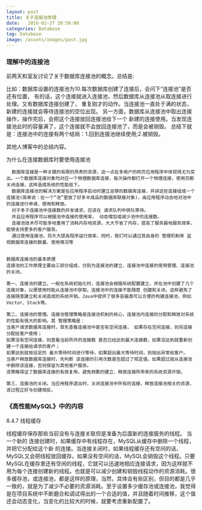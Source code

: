 ```yaml
---
layout: post
title: 关于连接池原理
date:   2016-02-27 20:56:00
categories: Database
tag: Database
image: /assets/images/post.jpg
---
```


  ### 理解中的连接池

  前两天和室友讨论了关于数据库连接池的概念。总结是:

  比如：数据库设置的连接池为10.每次数据库创建了连接后，会问下“连接池”是否还有位置，
  有的话，这个连接就进入连接池，然后数据库从连接池从取连接进行处理。又有数据库连接创建了，
  重复刚才的动作。当连接池一直处于满的状态，新建的连接就会等待连接池的空位出现。
  另一方面，数据库从连接池中取出连接操作，操作完后，会把这个连接放回连接池给下一个
  新建的连接使用。当发现连接池此时的容量满了，这个连接就不会放回连接池了，而是会被销毁。
  总结下就是：连接池中的连接有两个结局：1.回到连接池继续使用;2.被销毁。


  其他人博客中的总结内容。

  为什么在连接数据库时要使用连接池

      数据库连接是一种关键的有限的昂贵的资源，这一点在多用户的网页应用程序中体现得尤为突出。一个数据库连接对象均对应一个物理数据库连接，每次操作都打开一个物理连接，使用完都关闭连接，这样造成系统的性能低下。
      数据库连接池的解决方案是在应用程序启动时建立足够的数据库连接，并讲这些连接组成一个连接池(简单说：在一个“池”里放了好多半成品的数据库联接对象)，由应用程序动态地对池中的连接进行申请、使用和释放。
      对于多于连接池中连接数的并发请求，应该在 请求队列中排队等待。
      并且应用程序可以根据池中连接的使用率， 动态增加或减少池中的连接数。
      连接池技术尽可能多地重用了消耗内存地资源，大大节省了内存，提高了服务器地服务效率，能够支持更多的客户服务。
      通过使用连接池，将大大提高程序运行效率，同时，我们可以通过其自身的 管理机制来 监视数据库连接的数量、使用情况等


    数据库连接池的基本原理
    连接池的工作原理主要由三部分组成，分别为连接池的建立、连接池中连接的使用管理、连接池的关闭。

    第一、连接池的建立。一般在系统初始化时，连接池会根据系统配置建立，并在池中创建了几个连接对象，以便使用时能从连接池中获取。连接池中的连接不能随意 创建和关闭，这样避免了连接随意建立和关闭造成的系统开销。Java中提供了很多容器类可以方便的构建连接池，例如Vector、Stack等。

    第二、连接池的管理。连接池管理策略是连接池机制的核心，连接池内连接的分配和释放对系统的性能有很大的影响。其 管理策略是：   
    当客户请求数据库连接时，首先查看连接池中是否有空闲连接， 如果存在空闲连接，则将连接分配给客户使用；
    如果没有空闲连接，则查看当前所开的连接数 是否已经达到最大连接数，如果没达到就重新创建一个连接给请求的客户；
    如果达到就按设定的 最大等待时间进行等待，如果超出最大等待时间，则抛出异常给客户。   
    当客户释放数据库连接时，先判断 该连接的引用次数是否超过了规定值，如果超过就从连接池中删除该连接，否则保留为其他客户服务。   
    该策略保证了数据库连接的有效复用，避免频繁的建立、释放连接所带来的系统资源开销。   

    第三、连接池的关闭。当应用程序退出时，关闭连接池中所有的连接，释放连接池相关的资源，该过程正好与创建相反。


### 《高性能MySQL》中的内容
8.4.7  线程缓存

线程缓存保存那些当前没有与连接关联但是准备为后面新的连接服务的线程。 当一个新的
连接创建时，如果缓存中有线程存在，MySQL从缓存中删除一个线程，并把它分配给这个新
的连接。当连接关闭时，如果线程缓存还有空间的话，MySQL又会把线程放回缓存。如果没有空间的话，MySQL会销毁这个线程。只要MySQL在缓存里还有空闲的线程，它就可以迅速地相应连接请求，因为这样就不用为每个连接创建新的线程。也就是可以减少创建和销毁线程动作的资源消耗。很多缓存池，或连接池，都是这样的原理，当然，具体会有些区别，但目的都是几乎一致的，就是为了减少不必要的资源消耗。至于设置多少缓存池或连接池，我觉得是在项目系统中不断磨合和调试得出的一个合适的值，并且随着时间推移，这个值还会动态变化，当变化的比较大的时候，就要考虑重新配置了。
